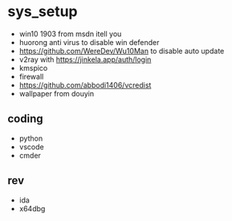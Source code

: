 # sys_setup
- win10 1903 from msdn itell you
- huorong anti virus to disable win defender
- https://github.com/WereDev/Wu10Man to disable auto update
- v2ray with https://jinkela.app/auth/login
- kmspico
- firewall
- https://github.com/abbodi1406/vcredist
- wallpaper from douyin
## coding
- python
- vscode
- cmder
## rev
- ida
- x64dbg
  
